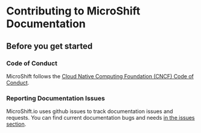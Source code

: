 # Contributing to MicroShift Documentation

## Before you get started

### Code of Conduct

MicroShift follows the [Cloud Native Computing Foundation (CNCF) Code of Conduct](https://github.com/cncf/foundation/blob/master/code-of-conduct.md).

### Reporting Documentation Issues

MicroShift.io uses github issues to track documentation issues and requests. You can find current documentation bugs and needs [in the issues section](https://github.com/redhat-et/microshift-documentation/issues).
